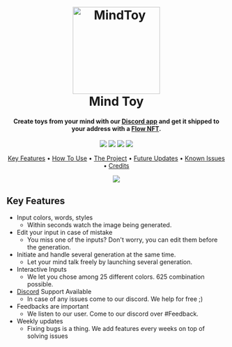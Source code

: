 <h1 align="center">
  <br>
  <a href="https://discord.gg/DrBvwzpt5B"><img src="https://i.imgur.com/rL8S37S.png" alt="MindToy" width="200"></a>
  <br>
    Mind Toy
  <br>
</h1>

<h4 align="center">Create toys from your mind with our <a href="https://discord.gg/DrBvwzpt5B" target="_blank">Discord app</a> and get it shipped to your address with a <a href="https://flow.com/">Flow NFT</a>.</h4>

<p align="center">
  <a href="https://badge.fury.io/js/electron-markdownify"><img src="https://img.shields.io/github/package-json/dependency-version/floriankyn/MindToy-Discord-Bot/discord.js"></a>
  <a href="https://flow.com/"><img src="https://img.shields.io/badge/Flow-chain-green"></a>
  <a href="https://www.niftory.com/"> <img src="https://img.shields.io/badge/Niftory-%5E1.0.0-blueviolet"></a>
  <a href="https://developer.paypal.com/api/rest/"><img src="https://img.shields.io/badge/Paypal%20API-v1-blue"></a>
</p>

<p align="center">
  <a href="#key-features">Key Features</a> •
  <a href="#how-to-use">How To Use</a> •
  <a href="#download">The Project</a> •
  <a href="#credits">Future Updates</a> •
  <a href="#credits">Known Issues</a> •
  <a href="#credits">Credits</a>
</p>

<p align="center">
    <img src="https://github.com/floriankyn/MindToy-Discord-Bot/blob/main/src/assets/images/example.gif?raw=true">
</p>

## Key Features

* Input colors, words, styles 
    - Within seconds watch the image being generated.
* Edit your input in case of mistake
    - You miss one of the inputs? Don't worry, you can edit them before the generation.
* Initiate and handle several generation at the same time.
    - Let your mind talk freely by launching several generation. 
* Interactive Inputs
    - We let you chose among 25 different colors. 625 combination possible.
* [Discord](https://discord.gg/dHbBAPnySx/) Support Available
    - In case of any issues come to our discord. We help for free ;)
* Feedbacks are important
    - We listen to our user. Come to our discord over #Feedback.
* Weekly updates
    - Fixing bugs is a thing. We add features every weeks on top of solving issues

